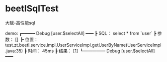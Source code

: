 # beetlSqlTest
大赋-高性能sql

demo:
┏━━━━━ Debug [user.$selectAll] ━━━
┣ SQL：	 select * from `user`
┣ 参数：	 []
┣ 位置：	 test.zt.beetl.service.impl.UserServiceImpl.getUserByName(UserServiceImpl.java:35)
┣ 时间：	 45ms
┣ 结果：	 [1]
┗━━━━━ Debug [user.$selectAll] ━━━



